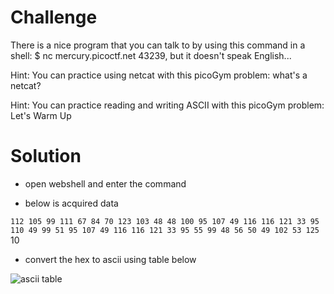# Challenge

There is a nice program that you can talk to by using this command in a shell: $ nc mercury.picoctf.net 43239, but it doesn't speak English...

Hint: You can practice using netcat with this picoGym problem: what's a netcat?

Hint: You can practice reading and writing ASCII with this picoGym problem: Let's Warm Up

# Solution

- open webshell and enter the command

- below is acquired data

```112 105 99 111 67 84 70 123 103 48 48 100 95 107 49 116 116 121 33 95 110 49 99 51 95 107 49 116 116 121 33 95 55 99 48 56 50 49 102 53 125``` 10

- convert the hex to ascii using table below

![ascii table](https://github.com/urhnh/ctfwriteup-pico/assets/149639198/c8a4933e-9b58-41b9-a93c-d42a16fbc83b)



